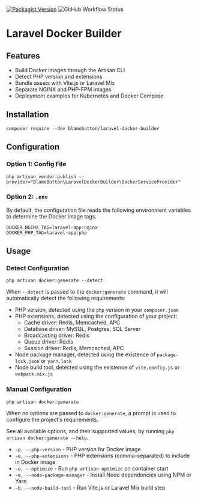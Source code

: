 [![Packagist Version](https://img.shields.io/packagist/v/blamebutton/laravel-docker-builder)](https://packagist.org/packages/blamebutton/laravel-docker-builder)
![GitHub Workflow Status](https://img.shields.io/github/actions/workflow/status/blamebutton/laravel-docker-builder/phpunit.yml)

# Laravel Docker Builder

## Features

* Build Docker images through the Artisan CLI
* Detect PHP version and extensions
* Bundle assets with Vite.js or Laravel Mix
* Separate NGINX and PHP-FPM images
* Deployment examples for Kubernetes and Docker Compose

## Installation

```shell
composer require --dev blamebutton/laravel-docker-builder
```

## Configuration

### Option 1: Config File

```shell
php artisan vendor:publish --provider="BlameButton\LaravelDockerBuilder\DockerServiceProvider"
```

### Option 2: `.env`

By default, the configuration file reads the following environment variables to determine the Docker image tags.

```shell
DOCKER_NGINX_TAG=laravel-app:nginx
DOCKER_PHP_TAG=laravel-app:php
```

## Usage

### Detect Configuration

```shell
php artisan docker:generate --detect
```

When `--detect` is passed to the `docker:generate` command, it will automatically detect the following requirements:

* PHP version, detected using the `php` version in your `composer.json`
* PHP extensions, detected using the configuration of your project:
  * Cache driver: Redis, Memcached, APC
  * Database driver: MySQL, Postgres, SQL Server
  * Broadcasting driver: Redis
  * Queue driver: Redis
  * Session driver: Redis, Memcached, APC
* Node package manager, detected using the existence of `package-lock.json` or `yarn.lock`
* Node build tool, detected using the existence of `vite.config.js` or `webpack.mix.js`

### Manual Configuration

```shell
php artisan docker:generate
```

When no options are passed to `docker:generate`, a prompt is used to configure the project's requirements.

See all available options, and their supported values, by running `php artisan docker:generate --help`.

* `-p, --php-version` - PHP version for Docker image
* `-e, --php-extensions` - PHP extensions (comma-separated) to include in Docker image
* `-o, --optimize` - Run `php artisan optimize` on container start
* `-m, --node-package-manager` - Install Node dependencies using NPM or Yarn
* `-b, --node-build-tool` - Run Vite.js or Laravel Mix build step